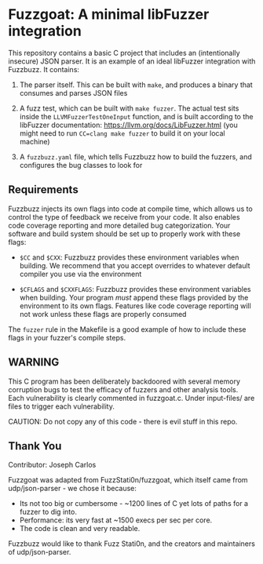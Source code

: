 Fuzzgoat: A minimal libFuzzer integration
===================

This repository contains a basic C project that includes an (intentionally insecure) JSON parser. It is an example of an ideal libFuzzer integration with Fuzzbuzz. It contains:

1) The parser itself. This can be built with `make`, and produces a binary that consumes and parses JSON files

2) A fuzz test, which can be built with `make fuzzer`. The actual test sits inside the `LLVMFuzzerTestOneInput` function, and is built according to the libFuzzer documentation: https://llvm.org/docs/LibFuzzer.html (you might need to run `CC=clang make fuzzer` to build it on your local machine)

3) A `fuzzbuzz.yaml` file, which tells Fuzzbuzz how to build the fuzzers, and configures the bug classes to look for


## Requirements

Fuzzbuzz injects its own flags into code at compile time, which allows us to control the type of feedback we receive from your code. It also enables code coverage reporting and more detailed bug categorization. Your software and build system should be set up to properly work with these flags:

- `$CC` and `$CXX`: Fuzzbuzz provides these environment variables when building. We recommend that you accept overrides to whatever default compiler you use via the environment

- `$CFLAGS` and `$CXXFLAGS`: Fuzzbuzz provides these environment variables when building. Your program _must_ append these flags provided by the environment to its own flags. Features like code coverage reporting will not work unless these flags are properly consumed


The `fuzzer` rule in the Makefile is a good example of how to include these flags in your fuzzer's compile steps.

## WARNING

This C program has been deliberately backdoored with several memory corruption bugs to test the efficacy of fuzzers and other analysis tools. Each vulnerability is clearly commented in fuzzgoat.c. Under input-files/ are files to trigger each vulnerability.

CAUTION: Do not copy any of this code - there is evil stuff in this repo.

Thank You
---------
Contributor: Joseph Carlos 

Fuzzgoat was adapted from FuzzStati0n/fuzzgoat, which itself came from udp/json-parser - we chose it because:

* Its not too big or cumbersome - ~1200 lines of C yet lots of paths for a fuzzer to dig into.
* Performance: its very fast at ~1500 execs per sec per core.
* The code is clean and very readable.

Fuzzbuzz would like to thank Fuzz Stati0n, and the creators and maintainers of udp/json-parser.
